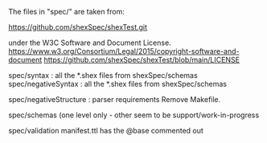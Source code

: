 The files in "spec/" are taken from:

https://github.com/shexSpec/shexTest.git

under the W3C Software and Document License.
https://www.w3.org/Consortium/Legal/2015/copyright-software-and-document
https://github.com/shexSpec/shexTest/blob/main/LICENSE

spec/syntax : all the *.shex files from shexSpec/schemas
spec/negativeSyntax : all the *.shex files from shexSpec/schemas

spec/negativeStructure : parser requirements
  Remove Makefile.

spec/schemas (one level only - other seem to be support/work-in-progress

spec/validation
   manifest.ttl has the @base commented out

